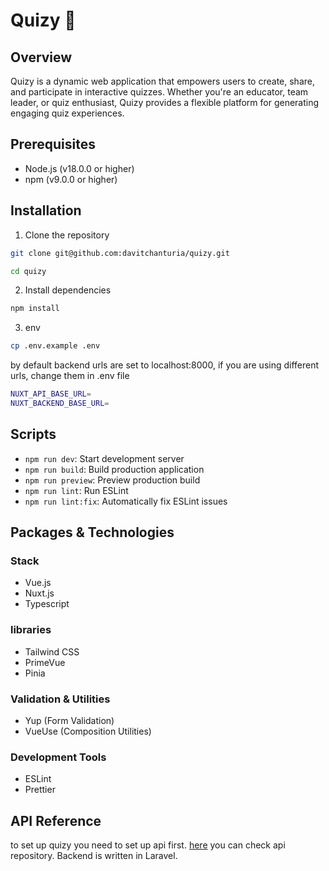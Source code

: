 # Quizy 🎲

## Overview

Quizy is a dynamic web application that empowers users to create, share, and participate in interactive quizzes. Whether you're an educator, team leader, or quiz enthusiast, Quizy provides a flexible platform for generating engaging quiz experiences.

## Prerequisites

- Node.js (v18.0.0 or higher)
- npm (v9.0.0 or higher)

## Installation

1. Clone the repository

```bash
git clone git@github.com:davitchanturia/quizy.git
```

```bash
cd quizy
```

2. Install dependencies

```bash
npm install
```

3. env

```bash
cp .env.example .env
```

by default backend urls are set to localhost:8000, if you are using different urls, change them in .env file

```bash
NUXT_API_BASE_URL=
NUXT_BACKEND_BASE_URL=
```

## Scripts

- `npm run dev`: Start development server
- `npm run build`: Build production application
- `npm run preview`: Preview production build
- `npm run lint`: Run ESLint
- `npm run lint:fix`: Automatically fix ESLint issues

## Packages & Technologies

### Stack

- Vue.js
- Nuxt.js
- Typescript

### libraries

- Tailwind CSS
- PrimeVue
- Pinia

### Validation & Utilities

- Yup (Form Validation)
- VueUse (Composition Utilities)

### Development Tools

- ESLint
- Prettier

## API Reference

to set up quizy you need to set up api first.
[here](https://github.com/davitchanturia/quizy-api) you can check api repository. Backend is written in Laravel.
